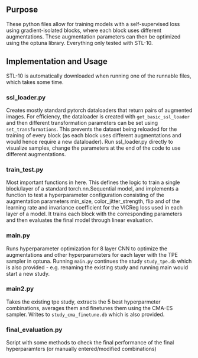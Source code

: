 ## Purpose
These python files allow for training models with a self-supervised loss using gradient-isolated blocks, where each block uses different augmentations. These augmentation parameters can then be optimized using the optuna library. Everything only tested with STL-10.

## Implementation and Usage
STL-10 is automatically downloaded when running one of the runnable files, which takes some time.
### ssl_loader.py
Creates mostly standard pytorch dataloaders that return pairs of augmented images. For efficiency, the dataloader is created with ```get_basic_ssl_loader``` and then different transformation parameters can be set using ```set_transformations```. This prevents the dataset being reloaded for the training of every block (as each block uses different augmentations and would hence require a new dataloader). Run ssl_loader.py directly to visualize samples, change the parameters at the end of the code to use different augmentations.

### train_test.py
Most important functions in here. This defines the logic to train a single block/layer of a standard torch.nn.Sequential model, and implements a function to test a hyperparameter configuration consisting of the augmentation parameters min_size, color_jitter_strength, flip and of the learning rate and invariance coefficient for the VICReg loss used in each layer of a model. It trains each block with the corresponding parameters and then evaluates the final model through linear evaluation.

### main.py
Runs hyperparameter optimization for 8 layer CNN to optimize the augmentations and other hyperparameters for each layer with the TPE sampler in optuna. Running ```main.py``` continues the study ```study_tpe.db``` which is also provided - e.g. renaming the existing study and running main would start a new study.

### main2.py
Takes the existing tpe study, extracts the 5 best hyperparmeter combinations, averages them and finetunes them using the CMA-ES sampler. Writes to ```study_cma_finetune.db``` which is also provided.

### final_evaluation.py
Script with some methods to check the final performance of the final hyperparamters (or manually entered/modified combinations)
